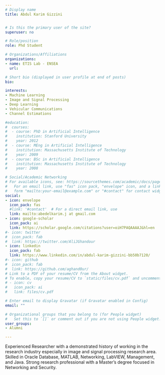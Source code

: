 ```yaml
---
# Display name
title: Abdul Karim Gizzini


# Is this the primary user of the site?
superuser: no

# Role/position
role: Phd Student

# Organizations/Affiliations
organizations:
- name: ETIS Lab - ENSEA
  url:

# Short bio (displayed in user profile at end of posts)
bio:

interests:
- Machine Learning
- Image and Signal Processing
- Deep Learning
- Vehicular Communications
- Channel Estimations

#education:
#  courses:
#  - course: PhD in Artificial Intelligence
#    institution: Stanford University
#    year: 2012
#  - course: MEng in Artificial Intelligence
#    institution: Massachusetts Institute of Technology
#    year: 2009
#  - course: BSc in Artificial Intelligence
#    institution: Massachusetts Institute of Technology
#    year: 2008

# Social/Academic Networking
# For available icons, see: https://sourcethemes.com/academic/docs/page-builder/#icons
#   For an email link, use "fas" icon pack, "envelope" icon, and a link in the
#   form "mailto:your-email@example.com" or "#contact" for contact widget.
social:
- icon: envelope
  icon_pack: fas
  #link: '#contact'  # For a direct email link, use
  link: mailto:abedelkarim.j at gmail.com
- icon: google-scholar
  icon_pack: ai
  link: https://scholar.google.com/citations?user=oiH7PAQAAAAJ&hl=en
#- icon: twitter
#  icon_pack: fab
#  link: https://twitter.com/AliJGhandour
- icon: linkedin
  icon_pack: fab
  link: https://www.linkedin.com/in/abdul-karim-gizzini-bb50b7120/
#- icon: github
#  icon_pack: fab
#  link: https://github.com/aghand0ur/
# Link to a PDF of your resume/CV from the About widget.
# To enable, copy your resume/CV to `static/files/cv.pdf` and uncomment the lines below.
# - icon: cv
#   icon_pack: ai
#   link: files/cv.pdf

# Enter email to display Gravatar (if Gravatar enabled in Config)
email: ""

# Organizational groups that you belong to (for People widget)
#   Set this to `[]` or comment out if you are not using People widget.
user_groups:
- Alumni

---
```

Experienced Researcher with a demonstrated history of working in the research industry especially in image and signal processing research area. Skilled in Oracle Database, MATLAB, Networking, LabVIEW, Management, and Java. 
Strong research professional with a Master’s degree focused in Networking and Security.

